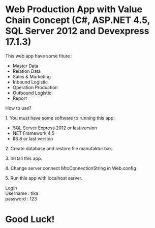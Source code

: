 # Web Production App with Value Chain Concept (C#, ASP.NET 4.5, SQL Server 2012 and Devexpress 17.1.3)
<p>This web app have some fiture :</p>
<ul>
 <li>Master Data</li>
 <li>Relation Data</li>
  <li>Sales & Marketing</li>
  <li>Inbound Logistic</li>
  <li>Operation Production</li>
  <li>Outbound Logistic</li>
  <li>Report</li>
</ul>

<p>How to use?</p>
<p>1. You must have some software to running this app:</p>
<ul>
 <li>SQL Server Express 2012 or last version</li>
 <li>NET Framework 4.5</li>
 <li>IIS 8 or last version</li>
</ul>
<p>2. Create database and restore file manufaktur.bak.</p>
<p>3. Install this app.</p>
<p>4. Change server connect MtoConnectionString in Web.config</p>
<p>5. Run this app with localhost server.</p>
Login</br>
Username : tika</br>
password : 123

# Good Luck!
